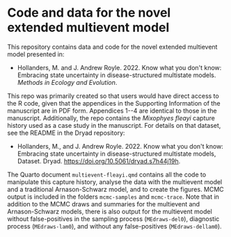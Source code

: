 # Code and data for the novel extended multievent model

This repository contains data and code for the novel extended multievent model presented in:

  - Hollanders, M. and J. Andrew Royle. 2022. Know what you don't know: Embracing state uncertainty in       disease-structured multistate models. *Methods in Ecology and Evolution*.

This repo was primarily created so that users would have direct access to the R code, given that the appendices in the Supporting Information of the manuscript are in PDF form. Appendices 1--4 are identical to those in the manuscript. Additionally, the repo contains the *Mixophyes fleayi* capture history used as a case study in the manuscript. For details on that dataset, see the README in the Dryad repository:

  - Hollanders, M., and J. Andrew Royle. 2022. Know what you don't know: Embracing state uncertainty in disease-structured multistate models, Dataset. Dryad. https://doi.org/10.5061/dryad.s7h44j19h.

The Quarto document `multievent-fleayi.qmd` contains all the code to manipulate this capture history, analyse the data with the multievent model and a traditional Arnason-Schwarz model, and to create the figures. MCMC output is included in the folders `mcmc-samples` and `mcmc-trace`. Note that in addition to the MCMC draws and summaries for the multievent and Arnason-Schwarz models, there is also output for the multievent model without false-positives in the sampling process (`MEdraws-del0`), diagnostic process (`MEdraws-lam0`), and without any false-positives (`MEdraws-dellam0`).